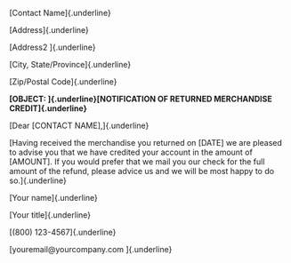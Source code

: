 [Contact Name]{.underline}

[Address]{.underline}

[Address2 ]{.underline}

[City, State/Province]{.underline}

[Zip/Postal Code]{.underline}

**[OBJECT: ]{.underline}[NOTIFICATION OF RETURNED MERCHANDISE
CREDIT]{.underline}**

[Dear \[CONTACT NAME\],]{.underline}

[Having received the merchandise you returned on \[DATE\] we are pleased
to advise you that we have credited your account in the amount of
\[AMOUNT\]. If you would prefer that we mail you our check for the full
amount of the refund, please advice us and we will be most happy to do
so.]{.underline}

[Your name]{.underline}

[Your title]{.underline}

[(800) 123-4567]{.underline}

[youremail\@yourcompany.com ]{.underline}
